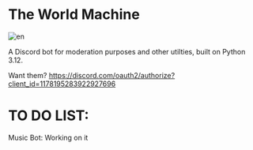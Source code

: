 # The World Machine
![en](https://github.com/user-attachments/assets/df52bf9a-092c-4c70-aa75-cfb29ddbd988)

A Discord bot for moderation purposes and other utilties, built on Python 3.12.

Want them? 
https://discord.com/oauth2/authorize?client_id=1178195283922927696


# TO DO LIST:

Music Bot: Working on it

